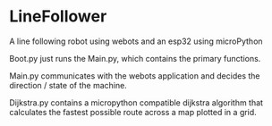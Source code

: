 # LineFollower
A line following robot using webots and an esp32 using microPython

Boot.py just runs the Main.py, which contains the primary functions.

Main.py communicates with the webots application and decides the direction / state of the machine.

Dijkstra.py contains a micropython compatible dijkstra algorithm that calculates the fastest possible route across 
a map plotted in a grid.
